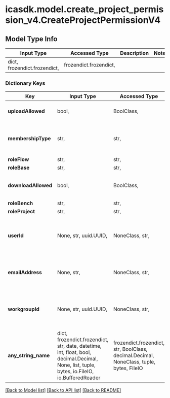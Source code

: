 # icasdk.model.create_project_permission_v4.CreateProjectPermissionV4

## Model Type Info
Input Type | Accessed Type | Description | Notes
------------ | ------------- | ------------- | -------------
dict, frozendict.frozendict,  | frozendict.frozendict,  |  | 

### Dictionary Keys
Key | Input Type | Accessed Type | Description | Notes
------------ | ------------- | ------------- | ------------- | -------------
**uploadAllowed** | bool,  | BoolClass,  | Indicates if uploading data is allowed or not. | 
**membershipType** | str,  | str,  | How users are invited to the project | must be one of ["USER", "EMAIL", "WORKGROUP", ] 
**roleFlow** | str,  | str,  |  | 
**roleBase** | str,  | str,  |  | 
**downloadAllowed** | bool,  | BoolClass,  | Indicates if downloading data is allowed or not. | 
**roleBench** | str,  | str,  |  | 
**roleProject** | str,  | str,  |  | 
**userId** | None, str, uuid.UUID,  | NoneClass, str,  | the id of the user that should be given access, required when membershipType is USER | [optional] value must be a uuid
**emailAddress** | None, str,  | NoneClass, str,  | The email to invite a user on, required when membershipType is EMAIL | [optional] 
**workgroupId** | None, str, uuid.UUID,  | NoneClass, str,  | the id of the workgroup to give access, required when membershipType is WORKGROUP | [optional] value must be a uuid
**any_string_name** | dict, frozendict.frozendict, str, date, datetime, int, float, bool, decimal.Decimal, None, list, tuple, bytes, io.FileIO, io.BufferedReader | frozendict.frozendict, str, BoolClass, decimal.Decimal, NoneClass, tuple, bytes, FileIO | any string name can be used but the value must be the correct type | [optional]

[[Back to Model list]](../../README.md#documentation-for-models) [[Back to API list]](../../README.md#documentation-for-api-endpoints) [[Back to README]](../../README.md)


